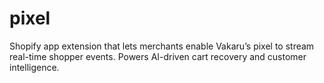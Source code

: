 # pixel
Shopify app extension that lets merchants enable Vakaru’s pixel to stream real-time shopper events. Powers AI-driven cart recovery and customer intelligence.
